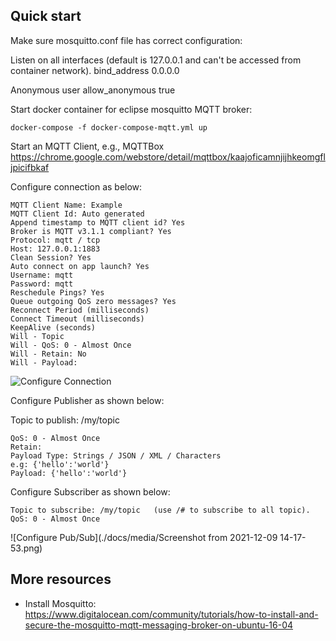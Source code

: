 ## Quick start

Make sure mosquitto.conf file has correct configuration:

Listen on all interfaces (default is 127.0.0.1 and can't be accessed from container network).
    bind_address 0.0.0.0

Anonymous user
    allow_anonymous true


Start docker container for eclipse mosquitto MQTT broker:

    docker-compose -f docker-compose-mqtt.yml up

Start an MQTT Client, e.g., MQTTBox https://chrome.google.com/webstore/detail/mqttbox/kaajoficamnjijhkeomgfljpicifbkaf

Configure connection as below:

```
MQTT Client Name: Example
MQTT Client Id: Auto generated
Append timestamp to MQTT client id? Yes
Broker is MQTT v3.1.1 compliant? Yes
Protocol: mqtt / tcp
Host: 127.0.0.1:1883
Clean Session? Yes
Auto connect on app launch? Yes
Username: mqtt
Password: mqtt
Reschedule Pings? Yes
Queue outgoing QoS zero messages? Yes
Reconnect Period (milliseconds) 
Connect Timeout (milliseconds) 
KeepAlive (seconds) 
Will - Topic 
Will - QoS: 0 - Almost Once
Will - Retain: No
Will - Payload: 
```
![Configure Connection](./docs/media/14-27-27.png)

Configure Publisher as shown below:

Topic to publish: /my/topic
```
QoS: 0 - Almost Once
Retain: 
Payload Type: Strings / JSON / XML / Characters
e.g: {'hello':'world'}
Payload: {'hello':'world'}
```

Configure Subscriber as shown below:

```
Topic to subscribe: /my/topic   (use /# to subscribe to all topic). 
QoS: 0 - Almost Once
```

![Configure Pub/Sub](./docs/media/Screenshot from 2021-12-09 14-17-53.png)

## More resources

- Install Mosquitto: https://www.digitalocean.com/community/tutorials/how-to-install-and-secure-the-mosquitto-mqtt-messaging-broker-on-ubuntu-16-04


